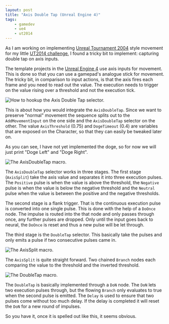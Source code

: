 ```yaml
---
layout: post
title: "Axis Double Tap (Unreal Engine 4)"
tags:
    - gamedev
    - ue4    
    - ut2014
---
```


As I am working on implementing [Unreal Tournament 2004][3] style movement for 
my little [UT2014 challenge][1], I found a tricky bit to implement: 
capturing double tap on axis inputs. 

The template projects in the [Unreal Engine 4][2] use axis inputs for movement.
This is done so that you can use a gamepad's analogue stick for movement. The 
tricky bit, in comparison to input actions, is that the axis fires each 
frame and you need to read out the value. The execution needs to trigger on
the value rising over a threshold and not the execution tick. 

<img class="img-responsive" src="/images/adt/hookup.jpg" alt="How to hookup the Axis Double Tap selector." />

This is about how you would integrate the `AxisDoubleTap`. Since we want to 
preserve "normal" movement the sequence splits out to the `AddMovementInput`
on the one side and the `AxisDoubleTap` selector on the other. The 
value `AxisThreshold` (0.75) and `DogeTimeout` (0.4) are variables that are
exposed on the Character, so that they can easily be tweaked later on.

As you can see, I have not yet implemented the doge, so for now we will 
just print "Doge Left" and "Doge Right". 

<!--more-->

<img class="img-responsive" src="/images/adt/AxisDoubleTap.jpg" alt="The AxisDoubleTap macro." />

The `AxisDoubleTap` selector works in three stages. The first stage 
(`AxisSplit`) take the axis value and separates it into three execution pulses.
The `Positive` pulse is when the value is above the threshold, the `Negative` 
pulse is when the value is below the negative threshold and the `Neutral`
pulse when the value is between the positive and the negative thresholds.

The second stage is a flank trigger. That is the continuous execution pulse
is converted into one single pulse. This is done with the help of a `DoOnce`
node. The impulse is routed into the that node and only passes through once, 
any further pulses are dropped. Only until the input goes back to neural,
the `DoOnce` is reset and thus a new pulse will be let through. 

The third stage is the `DoubleTap` selector. This basically take the pulses
and only emits a pulse if two consecutive pulses came in.

<img class="img-responsive" src="/images/adt/AxisSplit.jpg" alt="The AxisSplit macro." />

The `AxisSplit` is quite straight forward. Two chained `Branch` nodes each 
comparing the value to the threshold and the inverted threshold. 

<img class="img-responsive" src="/images/adt/DoubleTap.jpg" alt="The DoubleTap macro." />

The `DoubleTap` is basically implemented through a `DoN` node. The `DoN` lets 
two execution pulses through, but the flowing `Branch` only evaluates to true
when the second pulse is emitted. The `Delay` is used to ensure that two pulses
come without too much delay. If the delay is completed it will reset the `DoN`
for a new round of impulses. 

So you have it, once it is spelled out like this, it seems obvious. 

[1]: /2014/03/21/ut2014.html
[2]: http://www.unrealengine.com/
[3]: http://en.wikipedia.org/wiki/Unreal_Tournament_2004


